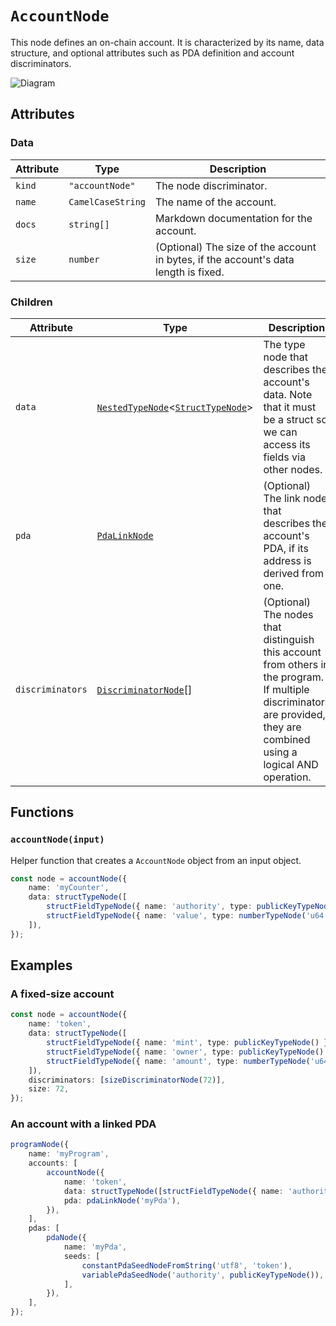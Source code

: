 # `AccountNode`

This node defines an on-chain account. It is characterized by its name, data structure, and optional attributes such as PDA definition and account discriminators.

![Diagram](https://github.com/codama/codama/assets/3642397/77974dad-212e-49b1-8e41-5d466c273a02)

## Attributes

### Data

| Attribute | Type              | Description                                                                         |
| --------- | ----------------- | ----------------------------------------------------------------------------------- |
| `kind`    | `"accountNode"`   | The node discriminator.                                                             |
| `name`    | `CamelCaseString` | The name of the account.                                                            |
| `docs`    | `string[]`        | Markdown documentation for the account.                                             |
| `size`    | `number`          | (Optional) The size of the account in bytes, if the account's data length is fixed. |

### Children

| Attribute        | Type                                                                                                 | Description                                                                                                                                                              |
| ---------------- | ---------------------------------------------------------------------------------------------------- | ------------------------------------------------------------------------------------------------------------------------------------------------------------------------ |
| `data`           | [`NestedTypeNode`](./typeNodes/NestedTypeNode.md)<[`StructTypeNode`](./typeNodes/StructTypeNode.md)> | The type node that describes the account's data. Note that it must be a struct so we can access its fields via other nodes.                                              |
| `pda`            | [`PdaLinkNode`](./linkNodes/PdaLinkNode.md)                                                          | (Optional) The link node that describes the account's PDA, if its address is derived from one.                                                                           |
| `discriminators` | [`DiscriminatorNode`](./discriminatorNodes/README.md)[]                                              | (Optional) The nodes that distinguish this account from others in the program. If multiple discriminators are provided, they are combined using a logical AND operation. |

## Functions

### `accountNode(input)`

Helper function that creates a `AccountNode` object from an input object.

```ts
const node = accountNode({
    name: 'myCounter',
    data: structTypeNode([
        structFieldTypeNode({ name: 'authority', type: publicKeyTypeNode() }),
        structFieldTypeNode({ name: 'value', type: numberTypeNode('u64') }),
    ]),
});
```

## Examples

### A fixed-size account

```ts
const node = accountNode({
    name: 'token',
    data: structTypeNode([
        structFieldTypeNode({ name: 'mint', type: publicKeyTypeNode() }),
        structFieldTypeNode({ name: 'owner', type: publicKeyTypeNode() }),
        structFieldTypeNode({ name: 'amount', type: numberTypeNode('u64') }),
    ]),
    discriminators: [sizeDiscriminatorNode(72)],
    size: 72,
});
```

### An account with a linked PDA

```ts
programNode({
    name: 'myProgram',
    accounts: [
        accountNode({
            name: 'token',
            data: structTypeNode([structFieldTypeNode({ name: 'authority', type: publicKeyTypeNode() })]),
            pda: pdaLinkNode('myPda'),
        }),
    ],
    pdas: [
        pdaNode({
            name: 'myPda',
            seeds: [
                constantPdaSeedNodeFromString('utf8', 'token'),
                variablePdaSeedNode('authority', publicKeyTypeNode()),
            ],
        }),
    ],
});
```
